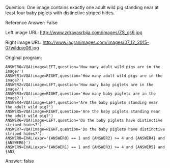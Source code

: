 Question: One image contains exactly one adult wild pig standing near at least four baby piglets with distinctive striped hides.

Reference Answer: False

Left image URL: http://www.zdravasrbija.com/images/ZS_ds6.jpg

Right image URL: http://www.jagranimages.com/images/07_12_2015-07wildpig06.jpg

Original program:

```
ANSWER0=VQA(image=LEFT,question='How many adult wild pigs are in the image?')
ANSWER1=VQA(image=RIGHT,question='How many adult wild pigs are in the image?')
ANSWER2=VQA(image=LEFT,question='How many baby piglets are in the image?')
ANSWER3=VQA(image=RIGHT,question='How many baby piglets are in the image?')
ANSWER4=VQA(image=LEFT,question='Are the baby piglets standing near the adult wild pig?')
ANSWER5=VQA(image=RIGHT,question='Are the baby piglets standing near the adult wild pig?')
ANSWER6=VQA(image=LEFT,question='Do the baby piglets have distinctive striped hides?')
ANSWER7=VQA(image=RIGHT,question='Do the baby piglets have distinctive striped hides?')
ANSWER8=EVAL(expr='{ANSWER0} == 1 and {ANSWER2} >= 4 and {ANSWER4} and {ANSWER6}')
ANSWER9=EVAL(expr='{ANSWER1} == 1 and {ANSWER3} >= 4 and {ANSWER5} and {ANS
```
Answer: false

